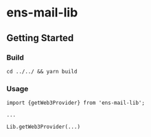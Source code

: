 # ens-mail-lib
## Getting Started

### Build

```
cd ../../ && yarn build
```


### Usage
```
import {getWeb3Provider} from 'ens-mail-lib';

...

Lib.getWeb3Provider(...)
```